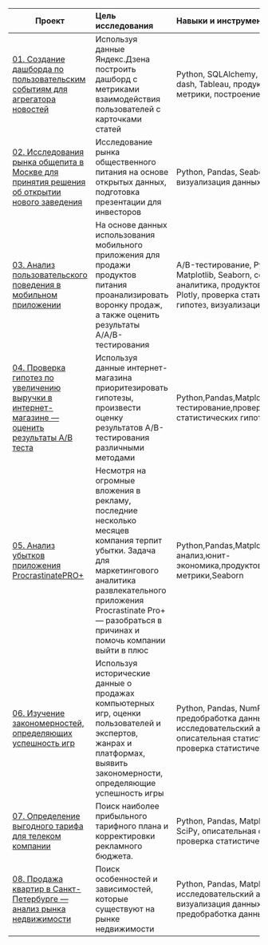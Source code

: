 | **Проект** | **Цель исследования** | **Навыки и инструменты** | **Сфера** | **Статус** |
| -------------------- | :--------------------- |:---------------------------|:---------------------------|:---------------------------|
| [01. Создание дашборда по пользовательским событиям для агрегатора новостей](https://github.com/BlinovAlla/Data-analyst-projects/tree/main/dashboard)|Используя данные Яндекс.Дзена построить дашборд с метриками взаимодействия пользователей с карточками статей|Python, SQLAlchemy, PostgreSQL, dash, Tableau, продуктовые метрики, построение дашбордов|Интернет-сервисы, Площадки объявлений|Завершен|
| [02. Исследования рынка общепита в Москве для принятия решения об открытии нового заведения](https://github.com/BlinovAlla/Data-analyst-projects/tree/main/catering)|Исследование рынка общественного питания на основе открытых данных, подготовка презентации для инвесторов|Python, Pandas, Seaborn, Plotly, визуализация данных|Стартапы, Бизнес, Оффлайн|Завершен|
| [03. Анализ пользовательского поведения в мобильном приложении](https://github.com/BlinovAlla/Data-analyst-projects/tree/main/mobile%20app)|На основе данных использования мобильного приложения для продажи продуктов питания проанализировать воронку продаж, а также оценить результаты A/A/B-тестирования|A/B-тестирование, Python, Pandas, Matplotlib, Seaborn, событийная аналитика, продуктовые метрики, Plotly, проверка статистических гипотез, визуализация данных|Стартапы, Бизнес, Интернет-сервисы|Завершен|
| [04. Проверка гипотез по увеличению выручки в интернет-магазине — оценить результаты A/B теста](https://github.com/BlinovAlla/Data-analyst-projects/tree/main/online%20store)|Используя данные интернет-магазина приоритезировать гипотезы, произвести оценку результатов A/B-тестирования различными методами|Python,Pandas,Matplotlib,SciPy,A/B-тестирование,проверка статистических гипотез|Интернет-магазины|Завершен|
| [05. Анализ убытков приложения ProcrastinatePRO+](https://github.com/BlinovAlla/Data-analyst-projects/tree/main/Loss%20analysis)|Несмотря на огромные вложения в рекламу, последние несколько месяцев компания терпит убытки. Задача для маркетингового аналитика развлекательного приложения Procrastinate Pro+ — разобраться в причинах и помочь компании выйти в плюс|Python,Pandas,Matplotlib,когортный анализ,юнит-экономика,продуктовые метрики,Seaborn|Интернет-сервисы, Стартапы|Завершен|
| [06. Изучение закономерностей, определяющих успешность игр](https://github.com/BlinovAlla/Data-analyst-projects/tree/main/%D0%B8%D0%B3%D1%80%D1%8B)|Используя исторические данные о продажах компьютерных игр, оценки пользователей и экспертов, жанрах и платформах, выявить закономерности, определяющие успешность игры |Python, Pandas, NumPy, Matplotlib, предобработка данных, исследовательский анализ данных, описательная статистика, проверка статистических гипотез|Gamedev, Интернет-магазины|Завершен|
| [07. Определение выгодного тарифа для телеком компании](https://github.com/BlinovAlla/Data-analyst-projects/tree/main/telecom)|Поиск наиболее прибыльного тарифного плана и корректировки рекламного бюджета. |Python, Pandas, Matplotlib, NumPy, SciPy, описательная статистика, проверка статистических гипотез|Телеком|Завершен|
| [08. Продажа квартир в Санкт-Петербурге — анализ рынка недвижимости](https://github.com/BlinovAlla/Data-analyst-projects/tree/main/sales%20real%20estate)|Поиск особенностей и зависимостей, которые существуют на рынке недвижимости |Python, Pandas, Matplotlib, исследовательский анализ данных, визуализация данных, предобработка данных|Интернет-сервисы, Площадки объявлений|Завершен|
